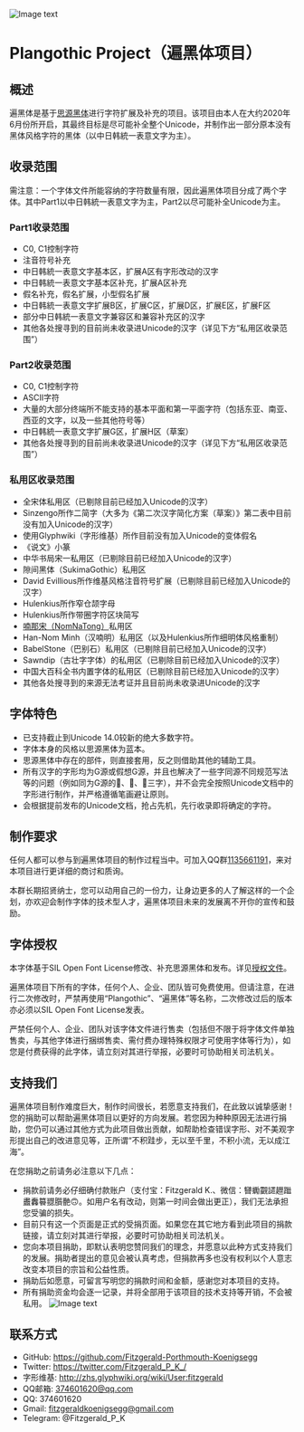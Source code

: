 ![Image text](https://github.com/Fitzgerald-Porthmouth-Koenigsegg/Plangothic/blob/main/pic/31.png)
# Plangothic Project（遍黑体项目）
## 概述
遍黑体是基于[思源黑体](https://github.com/adobe-fonts/source-han-sans)进行字符扩展及补充的项目。该项目由本人在大约2020年6月份所开启，其最终目标是尽可能补全整个Unicode，并制作出一部分原本没有黑体风格字符的黑体（以中日韩統一表意文字为主）。
## 收录范围
需注意：一个字体文件所能容纳的字符数量有限，因此遍黑体项目分成了两个字体。其中Part1以中日韩統一表意文字为主，Part2以尽可能补全Unicode为主。
### Part1收录范围
- C0, C1控制字符
- 注音符号补充
- 中日韩統一表意文字基本区，扩展A区有字形改动的汉字
- 中日韩統一表意文字基本区补充，扩展A区补充
- 假名补充，假名扩展，小型假名扩展
- 中日韩統一表意文字扩展B区，扩展C区，扩展D区，扩展E区，扩展F区
- 部分中日韩統一表意文字兼容区和兼容补充区的汉字
- 其他各处搜寻到的目前尚未收录进Unicode的汉字（详见下方“私用区收录范围”）
### Part2收录范围
- C0, C1控制字符
- ASCII字符
- 大量的大部分终端所不能支持的基本平面和第一平面字符（包括东亚、南亚、西亚的文字，以及一些其他符号等）
- 中日韩統一表意文字扩展G区，扩展H区（草案）
- 其他各处搜寻到的目前尚未收录进Unicode的汉字（详见下方“私用区收录范围”）
### 私用区收录范围
- 全宋体私用区（已剔除目前已经加入Unicode的汉字）
- Sinzengo所作二简字（大多为《第二次汉字简化方案（草案）》第二表中目前没有加入Unicode的汉字）
- 使用Glyphwiki（字形维基）所作目前没有加入Unicode的变体假名
- 《说文》小篆
- 中华书局宋一私用区（已剔除目前已经加入Unicode的汉字）
- 隙间黑体（SukimaGothic）私用区
- David Evillious所作维基风格注音符号扩展（已剔除目前已经加入Unicode的汉字）
- Hulenkius所作窄仓颉字母
- Hulenkius所作带圈字符区块简写
- [喃那宋（NomNaTong）](https://github.com/nomfoundation/font)私用区
- Han-Nom Minh（汉喃明）私用区（以及Hulenkius所作细明体风格重制）
- BabelStone（巴别石）私用区（已剔除目前已经加入Unicode的汉字）
- Sawndip（古壮字字体）的私用区（已剔除目前已经加入Unicode的汉字）
- 中国大百科全书内置字体的私用区（已剔除目前已经加入Unicode的汉字）
- 其他各处搜寻到的来源无法考证并且目前尚未收录进Unicode的汉字
## 字体特色
- 已支持截止到Unicode 14.0较新的绝大多数字符。
- 字体本身的风格以思源黑体为蓝本。
- 思源黑体中存在的部件，则直接套用，反之则借助其他的辅助工具。
- 所有汉字的字形均为G源或假想G源，并且也解决了一些字同源不同规范写法等的问题（例如同为G源的𰃙、𰃜、𰃟三字），并不会完全按照Unicode文档中的字形进行制作，并严格遵循笔画避让原则。
- 会根据提前发布的Unicode文档，抢占先机，先行收录即将确定的字符。
## 制作要求
任何人都可以参与到遍黑体项目的制作过程当中。可加入QQ群[1135661191](https://jq.qq.com/?_wv=1027&k=xRTzFAfD)，来对本项目进行更详细的商讨和质询。

本群长期招贤纳士，您可以动用自己的一份力，让身边更多的人了解这样的一个企划，亦欢迎会制作字体的技术型人才，遍黑体项目未来的发展离不开你的宣传和鼓励。
## 字体授权
本字体基于SIL Open Font License修改、补充思源黑体和发布。详见[授权文件](LICENSE.txt)。

遍黑体项目下所有的字体，任何个人、企业、团队皆可免费使用。但请注意，在进行二次修改时，严禁再使用“Plangothic”、“遍黑体”等名称，二次修改过后的版本亦必须以SIL Open Font License发表。

严禁任何个人、企业、团队对该字体文件进行售卖（包括但不限于将字体文件单独售卖，与其他字体进行捆绑售卖、需付费办理特殊权限才可使用字体等行为），如您是付费获得的此字体，请立刻对其进行举报，必要时可协助相关司法机关。
## 支持我们
遍黑体项目制作难度巨大，制作时间很长，若愿意支持我们，在此致以诚挚感谢！您的捐助可以帮助遍黑体项目以更好的方向发展。若您因为种种原因无法进行捐助，您仍可以通过其他方式为此项目做出贡献，如帮助检查错误字形、对不美观字形提出自己的改进意见等，正所谓“不积跬步，无以至千里，不积小流，无以成江海”。

在您捐助之前请务必注意以下几点：
- 捐款前请务必仔细确付款账户（支付宝：Fitzgerald K.、微信：㘜䘈䚖䜚䟐䠪䀌䆐䉵䎚䑇䒐🙃。如用户名有改动，则第一时间会做出更正），我们无法承担您受骗的损失。
- 目前只有这一个页面是正式的受捐页面。如果您在其它地方看到此项目的捐款链接，请立刻对其进行举报，必要时可协助相关司法机关。
- 您向本项目捐助，即默认表明您赞同我们的理念，并愿意以此种方式支持我们的发展。捐助者提出的意见会被认真考虑，但捐款再多也没有权利以个人意志改变本项目的宗旨和公益性质。
- 捐助后如愿意，可留言写明您的捐款时间和金额，感谢您对本项目的支持。
- 所有捐助资金均会逐一记录，并将全部用于该项目的技术支持等开销，不会被私用。
![Image text](https://github.com/Fitzgerald-Porthmouth-Koenigsegg/Plangothic/blob/main/pic/1650383987393.jpg)
## 联系方式
- GitHub: https://github.com/Fitzgerald-Porthmouth-Koenigsegg
- Twitter: https://twitter.com/Fitzgerald_P_K_/
- 字形维基: http://zhs.glyphwiki.org/wiki/User:fitzgerald
- QQ邮箱: 374601620@qq.com
- QQ: 374601620
- Gmail: fitzgeraldkoenigsegg@gmail.com
- Telegram: @Fitzgerald_P_K
